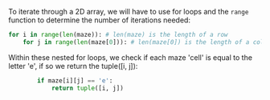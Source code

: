 <!--title={findEnd() code}--> 

<!--concepts={lists.mdx,for_loops.mdx}-->

<!--badges={Python:30}-->

To iterate through a 2D array, we will have to use for loops and the `range` function to determine the number of iterations needed:

```python
for i in range(len(maze)): # len(maze) is the length of a row    
    for j in range(len(maze[0])): # len(maze[0]) is the length of a column - always uniform
```

Within these nested for loops, we check if each maze 'cell' is equal to the letter 'e', if so we return the tuple([i, j]):

```python
        if maze[i][j] == 'e':    
            return tuple([i, j])
```

